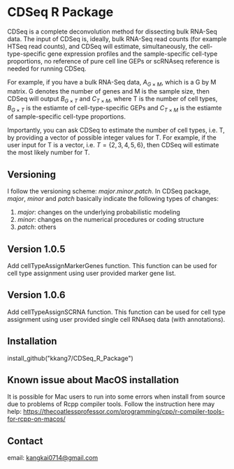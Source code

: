 # CDSeq R Package
CDSeq is a complete deconvolution method for dissecting bulk RNA-Seq data. The input of CDSeq is, ideally, bulk RNA-Seq read counts (for example HTSeq read counts), and CDSeq will estimate, simultaneously, the cell-type-specific gene expression profiles and the sample-specific cell-type proportions, no reference of pure cell line GEPs or scRNAseq reference is needed for running CDSeq. 

For example, if you have a bulk RNA-Seq data, $A_{G\times M}$, which is a G by M matrix. G denotes the number of genes and M is the sample size, then CDSeq will output $B_{G\times T}$ and $C_{T\times M}$, where T is the number of cell types, $B_{G\times T}$ is the estiamte of cell-type-specific GEPs and $C_{T\times M}$ is the estiamte of sample-specific cell-type proportions. 

Importantly, you can ask CDSeq to estimate the number of cell types, i.e. T, by providing a vector of possible integer values for T. For example, if the user input for T is a vector, i.e. $T=\{2,3,4,5,6\}$, then CDSeq will estimate the most likely number for T.    

 
## Versioning 
I follow the versioning scheme: *major*.*minor*.*patch*. In CDSeq package, *major*, *minor* and *patch* basically indicate the following types of changes:
1. *major*: changes on the underlying probabilistic modeling 
2. *minor*: changes on the numerical procedures or coding structure
3. *patch*: others

## Version 1.0.5
Add cellTypeAssignMarkerGenes function. This function can be used for cell type assignment using user provided marker gene list.

## Version 1.0.6
Add cellTypeAssignSCRNA function. This function can be used for cell type assignment using user provided single cell RNAseq data (with annotations).

## Installation

install_github("kkang7/CDSeq_R_Package")

## Known issue about MacOS installation
It is possible for Mac users to run into some errors when install from source due to problems of Rcpp compiler tools. Follow the instruction here may help: https://thecoatlessprofessor.com/programming/cpp/r-compiler-tools-for-rcpp-on-macos/
 

## Contact 
email: kangkai0714@gmail.com
